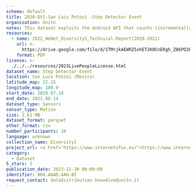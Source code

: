 ```yaml
---
schema: default
title: 2020-DV1-San Luis Potosí -Step Detector Event
organization: Unitn
notes: This dataset exploits the Android API that counts (incrementally) the number of steps since the devices booted. The step detector sensor collects an event each time a step is taken by the user. The value reported by the sensor is always one, the fractional part being always zero, and the event timestamp is the time when the user’s foot hit the ground. It is part of Wenet Diversity 1 data collection, which contains data about the everyday life activities of students coming from 8 different universities located in China, Denmark, India, Italy, Mexico, Mongolia, Paraguay and UK. The data were collected via questionnaires, data coming from 27 smartphone sensors associated to thousand self-reported annotations over a period of 4 weeks.
resources:
  - name: 2022_WeNet_Diversity1_Technical-Report(2020-2021)
    url: >-
      https://drive.google.com/file/d/1TMrjkAEWRZ5xhETJKOCnERgh_Z06PO2E/view?usp=drive_link
    format: PDF
license: >-
  ./../../resources/2023LivePeopleLicense.html
dataset_name: Step Detector Event
location: San Luis Potosí (Mexico)
latitude_map: 22.15
longitude_map: 100.9
start_date: 2020.07.18 
end_date: 2021.08.14 
dataset_type: Sensors
sensor_type: Motion
size: 2,61 MB
dataset_format: parquet
other_format: csv
number_participants: 18
language: unknown
collection_name: Diversity1
project_url: <a href="https://www.internetofus.eu/">https://www.internetofus.eu/</a>
category:
  - Dataset
5_stars: 3
publication_date: 2023-11-30 00:00:00
identifier: 004.AAAD.AAH.BI
request_contact: datadistribution.knowdive@unitn.it
---
```

